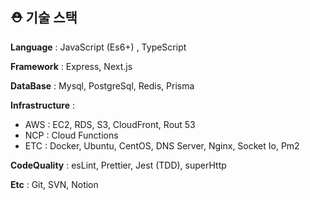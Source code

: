 ## ⛑ 기술 스택

**Language** : JavaScript (Es6+) , TypeScript 

**Framework** : Express, Next.js

**DataBase** :  Mysql, PostgreSql, Redis, Prisma

**Infrastructure** : 

- AWS : EC2, RDS, S3, CloudFront, Rout 53
- NCP : Cloud Functions
- ETC : Docker, Ubuntu, CentOS, DNS Server, Nginx, Socket Io, Pm2

**CodeQuality** : esLint, Prettier, Jest (TDD), superHttp

**Etc** : Git, SVN, Notion
